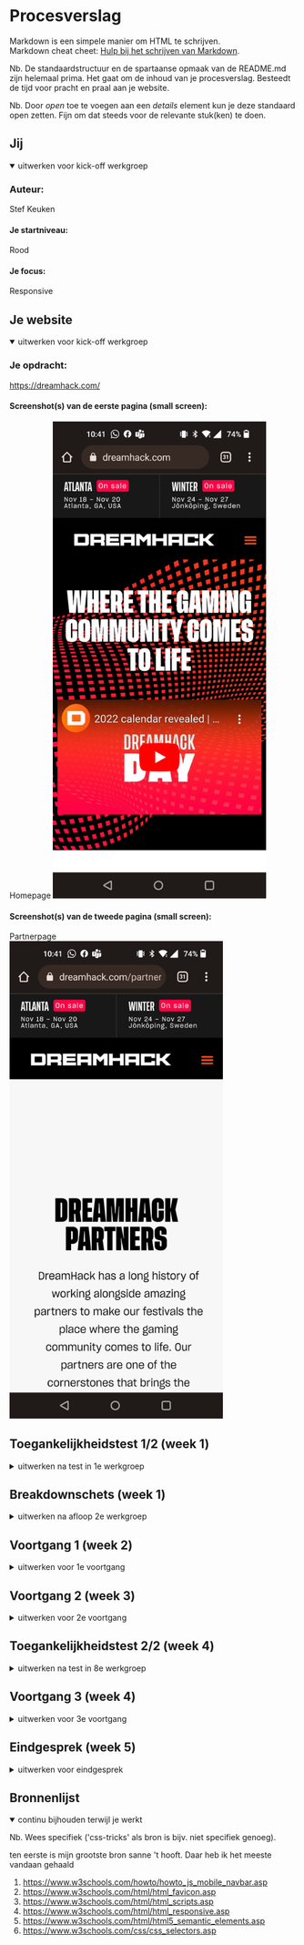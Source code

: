 # Procesverslag
Markdown is een simpele manier om HTML te schrijven.  
Markdown cheat cheet: [Hulp bij het schrijven van Markdown](https://github.com/adam-p/markdown-here/wiki/Markdown-Cheatsheet).

Nb. De standaardstructuur en de spartaanse opmaak van de README.md zijn helemaal prima. Het gaat om de inhoud van je procesverslag. Besteedt de tijd voor pracht en praal aan je website.

Nb. Door *open* toe te voegen aan een *details* element kun je deze standaard open zetten. Fijn om dat steeds voor de relevante stuk(ken) te doen.





## Jij

<details open>
  <summary>uitwerken voor kick-off werkgroep</summary>

  ### Auteur:
  Stef Keuken

  #### Je startniveau:
  Rood

  #### Je focus:
  Responsive
 
</details>





## Je website

<details open>
  <summary>uitwerken voor kick-off werkgroep</summary>

  ### Je opdracht:
  https://dreamhack.com/

  #### Screenshot(s) van de eerste pagina (small screen): 
  Homepage 
  <img src="readme-images/homepagescreenshot.jpg" width="375px" alt="Een homepage met recente evenementen en een video">

  #### Screenshot(s) van de tweede pagina (small screen):
  Partnerpage  
  <img src="readme-images/partnerpagescreenshot.jpg" width="375px" alt="een pagina met een aantal partners van dreamhack en een link naar hun website">
 
</details>



## Toegankelijkheidstest 1/2 (week 1)

<details>
  <summary>uitwerken na test in 1e werkgroep</summary>

  ### Bevindingen
  Lijst met je bevindingen die in de test naar voren kwamen:

 button rechtsoven niet berijkbaar met screenreader
 goed contrast in website dus visueel beperkte mensen hebben er weinig last van

  #### Screenreader
  Hier korte omschrijving (met indien nodig afbeeldingen)

  Homepage - Kan niet verder in de header boven navbar klikken.

  Hier een omschrijving van hoe het opgelost kan worden (met indien nodig afbeeldingen)

  Geen oplossing nodig


  #### Muis en Toetsenbord 
  Hier korte omschrijving (met indien nodig afbeeldingen)

  Kleurtjes:
  
  Homepage - Goede kleurcombinatie zorgt voor geen problemen, geen dark/light mode vanwege stijl van website

  Partnerpage - Goede kleurcombinatie zorgt voor geen problemen, geen dark/light mode vanwege stijl van website
  
  Muis:
  
  Homepage - alle buttons geven feedback en hebben een hover state, alles is accessible
  Partnerpage - alle buttons geven feedback en hebben een hover state, alles is accessible
  
  Toetsenbord:
  
  Homepage - items in list geven geeft hover state wanneer overheen getabt
  
 <img src="readme-images/itemsimage.png" width="375px" alt="picture of listed items on homepage">
  
  Partnerpage - volledige page accesible met toetsenbord, behalve nextbutton rechtsbovenaan.

  Hier een omschrijving van hoe het opgelost kan worden (met indien nodig afbeeldingen):

  items met tab hoverstate aan laten geven, next button clickable maken.


  #### Motoriek (shocks, elastiekjes)
  Hier korte omschrijving (met indien nodig afbeeldingen)

  Elastiekjes:
  
  Homepage - Klein beetje moeite met muisgebruik. Maar weinig last op website zelf
  Partnerpage - Klein beetje moeite met muisgebruik. Maar weinig last op website zelf
  
  Shocks:
  
  Homepage - Er valt niets te typen en de website is goed gemaakt dus geen problemen
  Partnerpage - Er valt niets te typen en de website is goed gemaakt dus geen problemen

  Hier een omschrijving van hoe het opgelost kan worden (met indien nodig afbeeldingen)

 geen oplossing nodig

  #### Visueel (brillen, contrast, kleurenblind, dark/light). 
  Hier korte omschrijving (met indien nodig afbeeldingen)

  Brillen:
  
  Homepage - Pagina's hebben goed contrast dus weinig last van visuele beperkingen
  Partnerpage - Pagina's hebben goed contrast dus weinig last van visuele beperkingen


  Hier een omschrijving van hoe het opgelost kan worden (met indien nodig afbeeldingen)

  Geen oplossing nodig 
</details>



## Breakdownschets (week 1)

<details>
  <summary>uitwerken na afloop 2e werkgroep</summary>

  ### de hele pagina: 
  <img src="readme-images/BD-full-1.jpg" width="375px" alt="breakdown van de hele pagina 1">
  <img src="readme-images/BD-full-2.jpg" width="375px" alt="breakdown van de hele pagina 2">
  <img src="readme-images/BD-full-3.jpg" width="375px" alt="breakdown van de hele pagina 3">

  ### de hele pagina in small screen: 
  <img src="readme-images/BD-small-1.jpg" width="375px" alt="breakdown van een dynamisch deel">

  <img src="readme-images/BD-small-2.jpg" width="375px" alt="breakdown van een dynamisch deel 2">

  <img src="readme-images/BD-small-3.jpg" width="375px" alt="breakdown van een dynamisch deel 3">

  <img src="readme-images/BD-small-4.jpg" width="375px" alt="breakdown van een dynamisch deel 4">

  <img src="readme-images/BD-small-5.jpg" width="375px" alt="breakdown van een dynamisch deel 5">

</details>





## Voortgang 1 (week 2)

<details>
  <summary>uitwerken voor 1e voortgang</summary>

  ### Stand van zaken
  het verliep wel soepel. heb wat extra geleerd over headers verstoppen en javascript maar het loopt wel lekker


  ### Agenda voor meeting
  samen met je groepje opstellen

  Stef: Hoe maak je een draggable carrousel
  ...
  ...
  ...


  ### Verslag van meeting
  hier na afloop snel de uitkomsten van de meeting vastleggen

  - geen feedback gekregen waar ik wat mee kon. maar had ook nog niet heel veel vragen
  - 
  - 
  - ...

</details>





## Voortgang 2 (week 3)

<details>
  <summary>uitwerken voor 2e voortgang</summary>

  ### Stand van zaken
  Ben gevorderd in html/css en js. heb geleerd over lists, svgs, headers verstoppen, grid en nog een aantal dingen.

  heb de eerste pagina af en ga beginnen aan de 2de die een stuk sneller moet gaan met de data die ik nu al heb.


  ### Agenda voor meeting
  samen met je groepje opstellen

  Stef: Hoe maak je een draggable carrousel
  ...
  ...
  ...

  ### Verslag van meeting
  hier na afloop snel de uitkomsten van de meeting vastleggen

  -  Feedback gekregen over hoe ik het niet draggable hoef te maken
  - 
  - 
- ...

</details>





## Toegankelijkheidstest 2/2 (week 4)

<details>
  <summary>uitwerken na test in 8e werkgroep</summary>

  ### Bevindingen
  Lijst met je bevindingen die in de test naar voren kwamen (geef ook aan wat er verbeterd is):

  door header heen tabben is verbeterd op mijn site

  #### Screenreader
  Hier korte omschrijving (met indien nodig afbeeldingen)

  geen headings per pagina

  Hier een omschrijving van hoe het opgelost kan worden (met indien nodig afbeeldingen)

  onzichtbare headers maken.


  #### Muis en Toetsenbord 
  Hier korte omschrijving (met indien nodig afbeeldingen)

  geen problemen

  Hier een omschrijving van hoe het opgelost kan worden (met indien nodig afbeeldingen)

  ~

  #### Motoriek (shocks, elastiekjes)
  Hier korte omschrijving (met indien nodig afbeeldingen)

  geen moeilijkheden gevonden op mijn website wat niet al gezegd is

  Hier een omschrijving van hoe het opgelost kan worden (met indien nodig afbeeldingen)

 ~

  #### Visueel (brillen, contrast, kleurenblind, dark/light). 
  Hier korte omschrijving (met indien nodig afbeeldingen)

  Hier een omschrijving van hoe het opgelost kan worden (met indien nodig afbeeldingen)

</details>





## Voortgang 3 (week 4)

<details>
  <summary>uitwerken voor 3e voortgang</summary>

  ### Stand van zaken
  alles loopt goed. moet nog een aantal dingetjes verbeteren voor het eindgesprek maar ben al blij met mijn resultaat.


  ### Agenda voor meeting
  samen met je groepje opstellen

 Stef: geen vragen. alleen dingen afmaken
 -
 -
 -


  ### Verslag van meeting
  hier na afloop snel de uitkomsten van de meeting vastleggen

  - niets meegekregen van de meeting
  - 
  - 
  - ...

</details>





## Eindgesprek (week 5)

<details>
  <summary>uitwerken voor eindgesprek</summary>

  ### Je uitkomst - karakteristiek screenshots:
  <img src="readme-images/fullscreen-web.png" width="375px" alt="uitkomst opdracht 1">
  <img src="readme-images/fullscreen-wide.png" width="375px" alt="uitkomst opdracht 2">


  ### Dit ging goed/Heb ik geleerd: 
  Korte omschrijving met plaatjes

  ik heb zo mega veel geleerd in dit vak dat ik niet echt alles kan benoemen maar ik ga mijn best doen.

  ik heb leren coderen zonder div's en zonder margin te gebruiken voor de hierarchie en alleen voor vormgeving. 

  ook heb ik extra kennis opgedaan in javascript. bijvoorbeeld het menu in laten klappen en 


  ### Dit was lastig/Is niet gelukt:
  

  ik heb niet echt iets wat niet gelukt is. er zijn wel een paar dingetjes zoals de skip-to-content button en nog een paar andere aanpassingen die ik had willen toevoegen als ik iets meer tijd had.
</details>





## Bronnenlijst

<details open>
  <summary>continu bijhouden terwijl je werkt</summary>

  Nb. Wees specifiek ('css-tricks' als bron is bijv. niet specifiek genoeg).

  ten eerste is mijn grootste bron sanne 't hooft. Daar heb ik het meeste vandaan gehaald

  1. https://www.w3schools.com/howto/howto_js_mobile_navbar.asp
  2. https://www.w3schools.com/html/html_favicon.asp
  3. https://www.w3schools.com/html/html_scripts.asp
  4. https://www.w3schools.com/html/html_responsive.asp
  5. https://www.w3schools.com/html/html5_semantic_elements.asp
  6. https://www.w3schools.com/css/css_selectors.asp

</details>